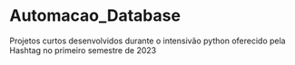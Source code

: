 # Automacao_Database
Projetos curtos desenvolvidos durante o intensivão python oferecido pela Hashtag no primeiro semestre de 2023
